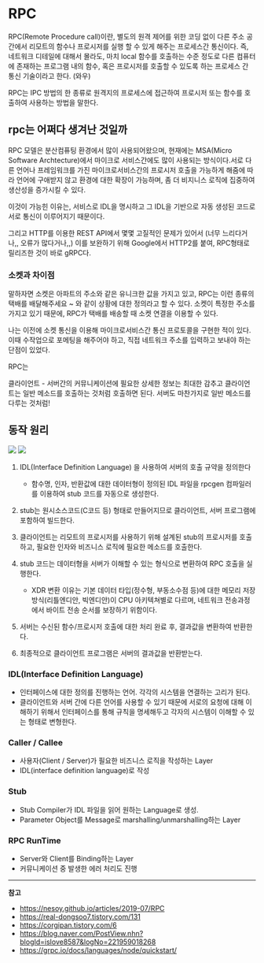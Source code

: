 # RPC

RPC(Remote Procedure call)이란, 별도의 원격 제어를 위한 코딩 없이 다른 주소 공간에서 리모트의 함수나 프로시저를 실행 할 수 있게 해주는 프로세스간 통신이다.
즉, 네트워크 디테일에 대해서 몰라도, 마치 local 함수를 호출하는 수준 정도로
다른 컴퓨터에 존재하는 프로그램 내의 함수, 혹은 프로시저를 호출할 수 있도록 하는 프로세스 간 통신 기술이라고 한다. (와우)

RPC는 IPC 방법의 한 종류로 원격지의 프로세스에 접근하여 프로시저 또는 함수를 호출하여 사용하는 방법을 말한다.

## rpc는 어쩌다 생겨난 것일까

RPC 모델은 분산컴퓨팅 환경에서 많이 사용되어왔으며, 현재에는 MSA(Micro Software Archtecture)에서 마이크로 서비스간에도 많이 사용되는 방식이다.서로 다른 언어나 프레임워크를 가진 마이크로서비스간의 프로시저 호출을 가능하게 해줌에 따라 언어에 구애받지 않고 환경에 대한 확장이 가능하며, 좀 더 비지니스 로직에 집중하여 생산성을 증가시킬 수 있다.

이것이 가능힌 이유는, 서비스로 IDL을 명시하고 그 IDL을 기반으로 자동 생성된 코드로 서로 통신이 이루어지기 때문이다.

그리고 HTTP를 이용한 REST API에서 몇몇 고질적인 문제가 있어서 (너무 느리다거나,, 오류가 많다거나,,) 이를 보완하기 위해 Google에서 HTTP2를 붙여, RPC형태로 릴리즈한 것이 바로 gRPC다.

### 소켓과 차이점

말하자면 소켓은 아파트의 주소와 같은 유니크한 값을 가지고 있고,
RPC는 이런 종류의 택배를 배달해주세요 ~ 와 같이 상황에 대한 정의라고 할 수 있다.
소켓이 특정한 주소를 가지고 있기 때문에, RPC가 택배를 배송할 때 소켓 연결을 이용할 수 있다.

나는 이전에 소켓 통신을 이용해 마이크로서비스간 통신 프로토콜을 구현한 적이 있다. 이때 수작업으로 포메팅을 해주어야 하고, 직접 네트워크 주소를 입력하고 보내야 하는 단점이 있었다.

RPC는

클라이언트 - 서버간의 커뮤니케이션에 필요한 상세한 정보는 최대한 감추고
클라이언트는 일반 메소드를 호출하는 것처럼 호출하면 된다.
서버도 마찬가지로 일반 메소드를 다루는 것처럼!

## 동작 원리

![](https://nesoy.github.io/assets/posts/img/2019-07-09-13-54-41.png)
![](https://blogfiles.pstatic.net/MjAyMDA1MTJfNzAg/MDAxNTg5MjcyMDgwNTM0.Wx9t_9U2cn41-8uuM20XPob5aWSVzlnhzfL1RJ1tILYg.Zh787-7l2Y7nYVYvrZrJ0LAIPST4AJn1tpdMadr1AKgg.PNG.islove8587/99D26A4E5BFF80270D.png?type=w2)

1. IDL(Interface Definition Language) 을 사용하여 서버의 호출 규약을 정의한다

   - 함수명, 인자, 반환값에 대한 데이터형이 정의된 IDL 파일을 rpcgen 컴파일러를 이용하여 stub 코드를 자동으로 생성한다.

2. stub는 원시소스코드(C코드 등) 형태로 만들어지므로 클라이언트, 서버 프로그램에 포함하여 빌드한다.

3. 클라이언트는 리모트의 프로시저를 사용하기 위해 설계된 stub의 프로시저를 호출하고, 필요한 인자와 비즈니스 로직에 필요한 메소드를 호출한다.

4. stub 코드는 데이터형을 서버가 이해할 수 있는 형식으로 변환하여 RPC 호출을 실행한다.
   - XDR 변환 이유는 기본 데이터 타입(정수형, 부동소수점 등)에 대한 메모리 저장방식(리틀엔디안, 빅엔디안)이 CPU 아키텍쳐별로 다르며, 네트워크 전송과정에서 바이트 전송 순서를 보장하기 위함이다.
5. 서버는 수신된 함수/프로시저 호출에 대한 처리 완료 후, 결과값을 변환하여 반환한다.
6. 최종적으로 클라이언트 프로그램은 서버의 결과값을 반환받는다.

### IDL(Interface Definition Language)

- 인터페이스에 대한 정의를 진행하는 언어. 각각의 시스템을 연결하는 고리가 된다.
- 클라이언트와 서버 간에 다른 언어를 사용할 수 있기 때문에 서로의 요청에 대해 이해하기 위해서 인터페이스를 통해 규칙을 명세해두고 각자의 시스템이 이해할 수 있는 형태로 변형한다.

### Caller / Callee

- 사용자(Client / Server)가 필요한 비즈니스 로직을 작성하는 Layer
- IDL(interface definition language)로 작성

### Stub

- Stub Compiler가 IDL 파일을 읽어 원하는 Language로 생성.
- Parameter Object를 Message로 marshalling/unmarshalling하는 Layer

### RPC RunTime

- Server와 Client를 Binding하는 Layer
- 커뮤니케이션 중 발생한 에러 처리도 진행

---

**참고**

- https://nesoy.github.io/articles/2019-07/RPC
- https://real-dongsoo7.tistory.com/131
- https://corgipan.tistory.com/6
- https://blog.naver.com/PostView.nhn?blogId=islove8587&logNo=221959018268
- https://grpc.io/docs/languages/node/quickstart/
